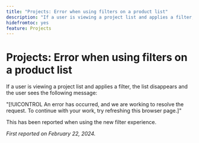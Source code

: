 ```yaml
---
title: "Projects: Error when using filters on a product list"
description: "If a user is viewing a project list and applies a filter, the list disappears and the user sees an error message."
hidefromtoc: yes
feature: Projects
---
```


# Projects: Error when using filters on a product list

If a user is viewing a project list and applies a filter, the list disappears and the user sees the following message:

"[!UICONTROL An error has occurred, and we are working to resolve the request. To continue with your work, try refreshing this browser page.]"

This has been reported when using the new filter experience.

_First reported on February 22, 2024._
